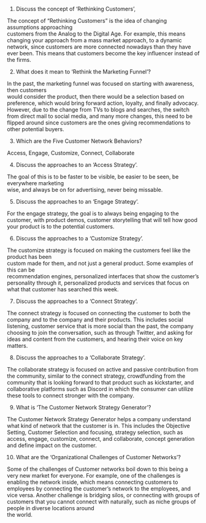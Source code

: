 1) Discuss the concept of ‘Rethinking Customers’,  

The concept of “Rethinking Customers” is the idea of changing assumptions approaching  
customers from the Analog to the Digital Age. For example, this means changing your approach from a mass market approach, to a dynamic network, since customers are more connected nowadays than they have ever been. This means that customers become the key influencer instead of the firms.  

2) What does it mean to ‘Rethink the Marketing Funnel’?  

In the past, the marketing funnel was focused on starting with awareness, then customers  
would consider the product, then there would be a selection based on preference, which would bring forward action, loyalty, and finally advocacy. However, due to the change from TVs to blogs and searches, the switch from direct mail to social media, and many more changes, this need to be flipped around since customers are the ones giving recommendations to other potential buyers. 

3) Which are the Five Customer Network Behaviors?  

Access, Engage, Customize, Connect, Collaborate  

4) Discuss the approaches to an ‘Access Strategy’.  

The goal of this is to be faster to be visible, be easier to be seen, be everywhere marketing  
wise, and always be on for advertising, never being missable.  

5) Discuss the approaches to an ‘Engage Strategy’.  

For the engage strategy, the goal is to always being engaging to the customer, with product demos, customer storytelling that will tell how good your product is to the potential customers.  

6) Discuss the approaches to a ‘Customize Strategy’.  

The customize strategy is focused on making the customers feel like the product has been  
custom made for them, and not just a general product. Some examples of this can be  
recommendation engines, personalized interfaces that show the customer’s personality through it, personalized products and services that focus on what that customer has searched this week.  

7) Discuss the approaches to a ‘Connect Strategy’.  

The connect strategy is focused on connecting the customer to both the company and to the company and their products. This includes social listening, customer service that is more social than the past, the company choosing to join the conversation, such as through Twitter, and asking for ideas and content from the customers, and hearing their voice on key matters.  

8) Discuss the approaches to a ‘Collaborate Strategy’.  

The collaborate strategy is focused on active and passive contribution from the community, similar to the connect strategy, crowdfunding from the community that is looking forward to that product such as kickstarter, and collaborative platforms such as Discord in which the consumer can utilize these tools to connect stronger with the company.

9) What is ‘The Customer Network Strategy Generator’?  

The Customer Network Strategy Generator helps a company understand what kind of network that the customer is in. This includes the Objective Setting, Customer Selection and focusing, strategy selection, such as access, engage, customize, connect, and collaborate, concept generation and define impact on the customer.  

10) What are the ‘Organizational Challenges of Customer Networks’?  

Some of the challenges of Customer networks boil down to this being a very new market for everyone. For example, one of the challenges is enabling the network inside, which means connecting customers to employees by connecting the customer’s network to the employees, and vice versa. Another challenge is bridging silos, or connecting with groups of customers that you cannot connect with naturally, such as niche groups of people in diverse locations around  
the world.